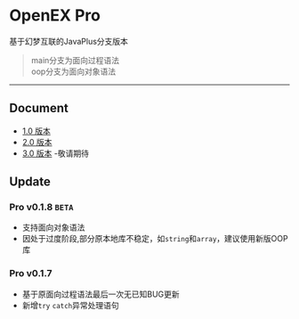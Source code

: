# OpenEX Pro

基于幻梦互联的JavaPlus分支版本

> main分支为面向过程语法 \
> oop分支为面向对象语法

<hr>

## Document

* [1.0 版本](https://xiaoyi1212.github.io/OpenexDOC/)
* [2.0 版本](https://mczzcs.github.io/OpenEXDoc/)
* [3.0 版本]() -敬请期待

## Update

### Pro v0.1.8 `BETA`

* 支持面向对象语法
* 因处于过度阶段,部分原本地库不稳定，如`string`和`array`，建议使用新版OOP库

### Pro v0.1.7

* 基于原面向过程语法最后一次无已知BUG更新
* 新增`try` `catch`异常处理语句
